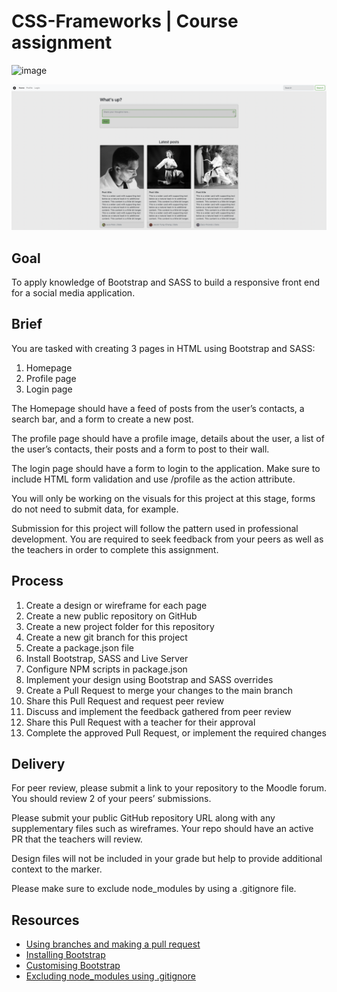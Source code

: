 # CSS-Frameworks | Course assignment

![image](./assets/screenshot-gingaiki.jpg)

![image](/assets/home-screenshot.png)

## Goal

To apply knowledge of Bootstrap and SASS to build a responsive front end for a social media application.

## Brief

You are tasked with creating 3 pages in HTML using Bootstrap and SASS:

1. Homepage
2. Profile page
3. Login page

The Homepage should have a feed of posts from the user’s contacts, a search bar, and a form to create a new post.

The profile page should have a profile image, details about the user, a list of the user’s contacts, their posts and a form to post to their wall.

The login page should have a form to login to the application. Make sure to include HTML form validation and use /profile as the action attribute.

You will only be working on the visuals for this project at this stage, forms do not need to submit data, for example.

Submission for this project will follow the pattern used in professional development. You are required to seek feedback from your peers as well as the teachers in order to complete this assignment.

## Process

1. Create a design or wireframe for each page
2. Create a new public repository on GitHub
3. Create a new project folder for this repository
4. Create a new git branch for this project
5. Create a package.json file
6. Install Bootstrap, SASS and Live Server
7. Configure NPM scripts in package.json
8. Implement your design using Bootstrap and SASS overrides
9. Create a Pull Request to merge your changes to the main branch
10. Share this Pull Request and request peer review
11. Discuss and implement the feedback gathered from peer review
12. Share this Pull Request with a teacher for their approval
13. Complete the approved Pull Request, or implement the required changes

## Delivery

For peer review, please submit a link to your repository to the Moodle forum. You should review 2 of your peers’ submissions.

Please submit your public GitHub repository URL along with any supplementary files such as wireframes. Your repo should have an active PR that the teachers will review.

Design files will not be included in your grade but help to provide additional context to the marker.

Please make sure to exclude node_modules by using a .gitignore file.

## Resources

- [Using branches and making a pull request](https://vimeo.com/725676411/fabede2ebb)
- [Installing Bootstrap](https://getbootstrap.com/docs/5.2/getting-started/download/#package-managers)
- [Customising Bootstrap](https://getbootstrap.com/docs/5.2/customize/overview/)
- [Excluding node_modules using .gitignore](https://sebhastian.com/git-ignore-node_modules/)
